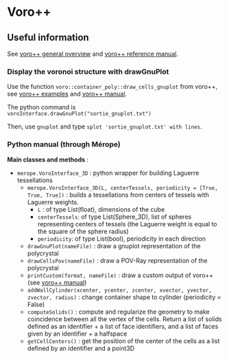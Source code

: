 # Voro++

## Useful information

See [voro++ general overview](http://math.lbl.gov/voro++/about.html) and  [voro++ reference manual](http://math.lbl.gov/voro++/doc/refman/index.html).

### Display the voronoi structure with drawGnuPlot

Use the function `voro::container_poly::draw_cells_gnuplot` from voro++, see [voro++ examples](http://math.lbl.gov/voro++/examples/single_cell/) and [voro++ manual](http://math.lbl.gov/voro++/doc/refman/classvoro_1_1container__poly.html).

The python command is  
`voroInterface.drawGnuPlot("sortie_gnuplot.txt")`  

Then, use `gnuplot` and type `splot 'sortie_gnuplot.txt' with lines`.


### Python manual (through Mérope)

**Main classes and methods** :
- `merope.VoroInterface_3D` : python wrapper for building Laguerre tessellations
    - `merope.VoroInterface_3D(L, centerTessels, periodicity = [True, True, True])` : builds a tessellations from centers of tessels with Laguerre weights.
        - `L` : of type List(float), dimensions of the cube 
        - `centerTessels`: of type List(Sphere_3D), list of spheres representing centers of tessels (the Laguerre weight is equal to the square of the sphere radius)
        - `periodicity`: of type List(bool), periodicity in each direction
    - `drawGnuPlot(nameFile)` : draw a gnuplot representation of the polycrystal
    - `drawCellsPov(nameFile)` : draw a POV-Ray representation of the polycrystal
    - `printCustom(format, nameFile)` : draw a custom output of voro++ (see  [voro++ manual](https://math.lbl.gov/voro++/doc/custom.html))
    - `addWallCylinder(xcenter, ycenter, zcenter, xvector, yvector, zvector, radius)` : change container shape to cylinder (periodicity = False)
    - `computeSolids()` : compute and regularize the geometry to make coincidence between all the vertex of the cells. Return a list of solids defined as an identifier + a list of face identifiers, and a list of faces given by an identifier + a halfspace
    - `getCellCenters()` : get the position of the center of the cells as a list defined by an identifier and a point3D